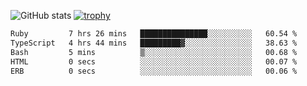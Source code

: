 ![GitHub stats](https://github-readme-stats.vercel.app/api?username=ksk001100&show_icons=true&theme=tokyonight)
[![trophy](https://github-profile-trophy.vercel.app/?username=ksk001100&theme=onedark)](https://github.com/ryo-ma/github-profile-trophy)

<!--START_SECTION:waka-->

```txt
Ruby         7 hrs 26 mins   ███████████████░░░░░░░░░░   60.54 %
TypeScript   4 hrs 44 mins   █████████▓░░░░░░░░░░░░░░░   38.63 %
Bash         5 mins          ▒░░░░░░░░░░░░░░░░░░░░░░░░   00.68 %
HTML         0 secs          ░░░░░░░░░░░░░░░░░░░░░░░░░   00.07 %
ERB          0 secs          ░░░░░░░░░░░░░░░░░░░░░░░░░   00.06 %
```

<!--END_SECTION:waka-->
